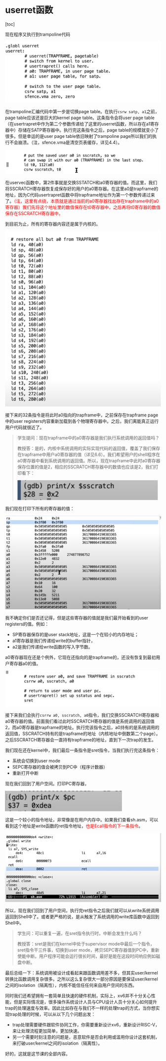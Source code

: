 # userret函数

[toc]

现在程序又执行到trampoline代码

![img](.assets/image%20(302).png)

在trampoline汇编代码中第一步是切换page table。在执行`csrw satp, a1`之前，page table应该还是巨大的kernel page table。这条指令会将user page table（在usertrapret中作为第二个参数传递给了这里的userret函数，所以存在a1寄存器中）存储在SATP寄存器中。执行完这条指令之后，page table的规模就变小了很多。但是幸运的是user page table依旧映射了trampoline page所以我们的执行不会崩溃。（注，sfence.vma是清空页表缓存，详见4.4）。

![img](.assets/image%20(247).png)

在uservec函数中，第2件事就是交换SSTATCH和a0寄存器的值。而这里，我们将SSCRATCH寄存器恢复成保存好的用户的a0寄存器。在这里a0是trapframe的地址，因为C代码usertrapret函数中将trapframe地址作为第一个参数传递过来了。<font color=red>（注，这里有点绕，本质就是通过当前的a0寄存器找出存在trapframe中的a0寄存器）我们先将这个地址里的数值保存在t0寄存器中，之后再将t0寄存器的数值保存在SSCRATCH寄存器中。</font>

到目前为止，所有的寄存器内容还是属于内核的。

![img](.assets/image%20(277).png)

接下来的32条指令是将此时a0指向的trapframe中，之前保存在trapframe page中的user registers内容重新加载到各个物理寄存器中。之后，我们离能真正运行用户代码就很近了。

> 学生提问：现在trapframe中的a0寄存器是我们执行系统调用的返回值吗？
>
> 教授答：是的，内核中系统调用的实际实现代码的返回值，覆盖了我们保存在trapframe中用户a0寄存器的值（详见6.6）。我们希望用户的shell程序在a0寄存器中看到系统调用的返回值。所以，现在trapframe中此时a0寄存器保存位置的值是2，相应的SSCRATCH寄存器中的数值也应该是2，我们打印看下：
>
> ![img](.assets/image%20(212).png)

我们现在打印下所有的寄存器的值：

![img](.assets/image%20(324).png)

我不确定你们是否还记得，但是这些寄存器的值就是我们最开始看到的user registers的值。例如：

* SP寄存器保存的是user stack地址，这是一个在较小的内存地址；
* a1寄存器是我们传递给write的buffer指针，
* a2是我们传递给write函数的写入字节数。

a0寄存器现在还是个例外，它现在还指向的是trapframe的，还没有恢复到最初用户寄存器a0的值。

![img](.assets/image%20(202).png)

接下来我们会执行`csrrw a0, sscratch, a0`指令，我们交换SSCRATCH寄存器和a0寄存器的值。前面我们看过此时SSCRATCH寄存器的值是系统调用的返回值2，而a0寄存器是trapframe的地址。执行完该指令之后，a0持有的是系统调用的返回值，SSCRATCH持有的是trapframe的地址（内核地址中倒数第二个page）。之后SSCRATCH寄存器会一直持有trapframe的地址，直到下一次trap的发生。

我们现在还在kernel中，我们最后一条指令是sret指令，当我们执行完这条指令：

* 系统会切换到user mode
* SEPC寄存器的值会被拷贝到PC中（程序计数器）
* 重新打开中断

现在我们回到了用户空间。打印PC寄存器，

![img](.assets/image%20(232).png)

这是一个较小的指令地址，非常像是在用户内存中。如果我们查看sh.asm，可以看到这个地址是write函数的ret指令地址，<font color=red>也是Ecall指令的下一条指令</font>。

![img](.assets/image%20(331).png)

所以，现在我们回到了用户空间，执行完ret指令之后我们就可以从write系统调用返回到Shell中了。或者更严格的说，是从触发了系统调用的write库函数中返回到Shell中。

>学生问：可以重复一遍，在sret指令执行时，中断会发生什么吗？
>
>教授答：sret是我们在kernel中处于supervisor mode中最后一个指令，sret指令干三件事，切换到user mode，拷贝SEPC寄存器值到PC中，重新使能中断。用户程序可能会运行很长时间，最好是能在这段时间响应例如磁盘中断。

最后总结一下：系统调用被设计成看起来跟函数调用差不多，但其实user/kernel转换比函数调用复杂很多。之所以这么复杂很大一部分原因是要保证user/kernel之间的isolation（隔离性），内核不能信任任何来自用户空间的东西。

同时我们还希望拥有一套简单且快速的硬件机制，实际上，xv6并不十分关心性能，但是实际情况是，很多操作系统设计人员与CPU设计人员十分关心如何提升trap的处理速度与效率。因此比如存在与我们不一样的处理trap的方式，当你想实现trap处理的时候，可以从以下几个问题出发：

* trap处理需要硬件跟软件协同工作，你需要重新设计xv6，重新设计RISC-V，来让处理流程更加简单，更加快速。
* 另一个需要时刻注意的问题是，恶意软件是否会利用或滥用你设计这套机制，来打破user/kernel之间的isolation（隔离性）。

好的，这就是这节课的全部内容。